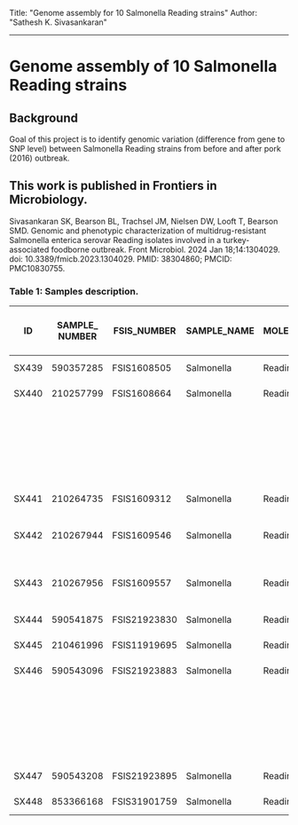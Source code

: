 Title:  "Genome assembly for 10 Salmonella Reading strains"
Author: "Sathesh K. Sivasankaran"

---
# Genome assembly of 10 Salmonella Reading strains

## Background
Goal of this project is to identify genomic variation (difference from gene to SNP level) between Salmonella Reading strains from before and after pork (2016) outbreak.

## This work is published in Frontiers in Microbiology.
Sivasankaran SK, Bearson BL, Trachsel JM, Nielsen DW, Looft T, Bearson SMD. 
Genomic and phenotypic characterization of multidrug-resistant Salmonella enterica serovar Reading isolates involved in a turkey-associated foodborne outbreak. 
Front Microbiol. 2024 Jan 18;14:1304029. doi: 10.3389/fmicb.2023.1304029. PMID: 38304860; PMCID: PMC10830755.
 
### Table 1: Samples description.
| ID          | SAMPLE_ NUMBER | FSIS_NUMBER  | SAMPLE_NAME | MOLEC_SEROTYPE | COLLECT_ON | PFGE Pattern | Included in Outbreak Cluster | SRA        | Biosample    | Isolation source            | State | AMR          |
|-------------|----------------|--------------|-------------|----------------|------------|--------------|------------------------------|------------|--------------|-----------------------------|-------|--------------|
| SX439       | 590357285      | FSIS1608505  | Salmonella  | Reading        | 10.28.2016 | JLGX01.0098  | No                           | SRR5043211 | SAMN06046043 | Comminuted Turkey           | NC    | aadA         |
| SX440       | 210257799      | FSIS1608664  | Salmonella  | Reading        | 11.2.2016  | JLGX01.0098  | No                           | SRR5045041 | SAMN06048867 | Comminuted Turkey           | MN    | "aadA        |
|             |                |              |             |                |            |              |                              |            |              |                             |       | aph(3)-Ib    |
|             |                |              |             |                |            |              |                              |            |              |                             |       | aph(6)-Id    |
|             |                |              |             |                |            |              |                              |            |              |                             |       | sul2         |
|             |                |              |             |                |            |              |                              |            |              |                             |       | tet(A)"      |
| SX441       | 210264735      | FSIS1609312  | Salmonella  | Reading        | 11.29.2016 | JLGX01.0098  | No                           | SRR5125747 | SAMN06174653 | Comminuted Turkey           | PA    | aadA         |
| SX442       | 210267944      | FSIS1609546  | Salmonella  | Reading        | 12.5.2016  | JLGX01.0098  | No                           | SRR5139868 | SAMN06198627 | Animal-Turkey-Young Turkey  | MO    | aadA         |
| SX443       | 210267956      | FSIS1609557  | Salmonella  | Reading        | 12.6.2016  | JLGX01.0098  | No                           | SRR5221896 | SAMN06286020 | Animal-Turkey-Young Turkey  | SD    | aadA         |
| SX444       | 590541875      | FSIS21923830 | Salmonella  | Reading        | 3.15.2019  | JLGX01.0098  | Yes                          | SRR8832242 | SAMN11301419 | Comminuted Turkey           | PA    | blaTEM-1     |
| SX445       | 210461996      | FSIS11919695 | Salmonella  | Reading        | 3.18.2019  | JLGX01.0098  | Yes                          | SRR8865139 | SAMN11357592 | Comminuted Turkey           | VA    |              |
| SX446       | 590543096      | FSIS21923883 | Salmonella  | Reading        | 3.19.2019  | JLGX01.0098  | Yes                          | SRR8841067 | SAMN11322242 | Comminuted Turkey           | VA    | "aph(3)-Ib   |
|             |                |              |             |                |            |              |                              |            |              |                             |       | aph(6)-Id    |
|             |                |              |             |                |            |              |                              |            |              |                             |       | blaTEM-1     |
|             |                |              |             |                |            |              |                              |            |              |                             |       | sul2         |
|             |                |              |             |                |            |              |                              |            |              |                             |       | tet(A)"      |
| SX447       | 590543208      | FSIS21923895 | Salmonella  | Reading        | 3.20.2019  | JLGX01.0098  | Yes                          | SRR8841130 | SAMN11322253 | Comminuted Turkey           | SD    | blaTEM-1     |
| SX448       | 853366168      | FSIS31901759 | Salmonella  | Reading        | 3.20.2019  | JLGX01.0098  | Yes                          | SRR8856823 | SAMN11347671 | Comminuted Turkey           | MN    |              |

